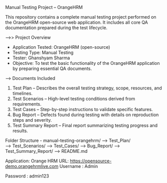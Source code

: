  Manual Testing Project – OrangeHRM

This repository contains a complete manual testing project performed on the OrangeHRM open-source web application. It includes all core QA documentation prepared during the test lifecycle.

-->> Project Overview

- Application Tested: OrangeHRM (open-source)
- Testing Type: Manual Testing
- Tester: Ghanshyam Sharma
- Objective: To test the basic functionality of the OrangeHRM application by preparing essential QA documents.

--> Documents Included

1. Test Plan – Describes the overall testing strategy, scope, resources, and timelines.
2. Test Scenarios – High-level testing conditions derived from requirements.
3. Test Cases – Step-by-step instructions to validate specific features.
4. Bug Report – Defects found during testing with details on reproduction steps and severity.
5. Test Summary Report – Final report summarizing testing progress and results.

 Folder Structure - 
 manual-testing-orangehrm/
--> Test_Plan/  
--> Test_Scenarios/
--> Test_Cases/
--> Bug_Report/
--> Test_Summary_Report/
--> README.md

Application: Orange HRM
URL: https://opensource-demo.orangehrmlive.com
Username : Admin

Password : admin123
